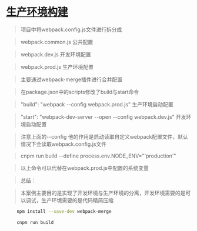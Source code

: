 # [生产环境构建](https://doc.webpack-china.org/guides/production/)

>   项目中将webpack.config.js文件进行拆分成

>   webpack.common.js   公共配置

>   webpack.dev.js      开发环境配置

>   webpack.prod.js     生产环境配置

>   主要通过webpack-merge插件进行合并配置

>   在package.json中的scripts修改了build与start命令

>   "build": "webpack --config webpack.prod.js"     生产环境启动配置

>   "start": "webpack-dev-server --open --config webpack.dev.js"    开发环境启动配置

>   注意上面的--config 他的作用是启动读取自定义webpack配置文件，默认情况下会读取webpack.config.js文件

>   cnpm run build --define process.env.NODE_ENV="'production'"

>   以上命令可以代替在webpack.prod.js中配置的系统变量

>   总结：

>   本案例主要目的是实现了开发环境与生产环境的分离，开发环境需要的是可以调试，生产环境需要的是代码精简压缩

```bash
    npm install --save-dev webpack-merge
    
    cnpm run build
    
```
